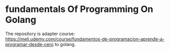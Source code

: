 # fundamentals Of Programming On Golang

The repository is adapter course: https://meli.udemy.com/course/fundamentos-de-programacion-aprende-a-programar-desde-cero to golang. 
